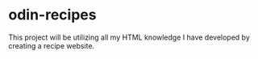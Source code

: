 # odin-recipes
This project will be utilizing all my HTML knowledge I have developed by creating a recipe website. 